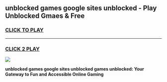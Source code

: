 
## unblocked games google sites unblocked - Play Unblocked Gmaes & Free
<h3>
<a href="https://news.freeplayer.one?title=unblocked_games_google_sites_unblocked&ref=23F">CLICK TO PLAY</a></h3>
<hr>

<h3>
<a href="https://news.freeplayer.one?title=unblocked_games_google_sites_unblocked&ref=23F">CLICK 2 PLAY</a>
  
</h3>

<a href="https://news.freeplayer.one?title=unblocked_games_google_sites_unblocked&ref=23F/"><img src="https://clearcache.store/games.png"></a>


**unblocked games google sites unblocked games unblocked: Your Gateway to Fun and Accessible Online Gaming**
